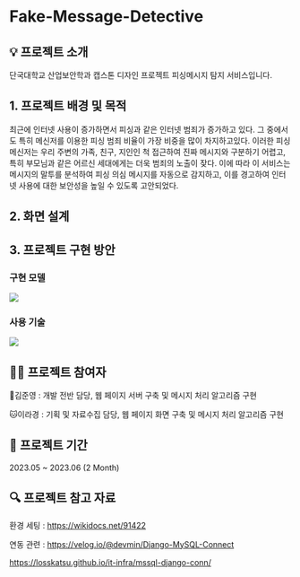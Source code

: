 # Fake-Message-Detective


## 💡 프로젝트 소개

단국대학교 산업보안학과 캡스톤 디자인 프로젝트 피싱메시지 탐지 서비스입니다.


## 1. 프로젝트 배경 및 목적

최근에 인터넷 사용이 증가하면서 피싱과 같은 인터넷 범죄가 증가하고 있다. 그 중에서도 특히 메신저를 이용한 피싱 범죄 비율이 가장 비중을 많이 차지하고있다. 이러한 피싱 메신저는 우리 주변의 가족, 친구, 지인인 척 접근하여 진짜 메시지와 구분하기 어렵고, 특히 부모님과 같은 어르신 세대에게는 더욱 범죄의 노출이 잦다. 이에 따라 이 서비스는 메시지의 말투를 분석하여 피싱 의심 메시지를 자동으로 감지하고, 이를 경고하여 인터넷 사용에 대한 보안성을 높일 수 있도록 고안되었다. 




## 2. 화면 설계




## 3. 프로젝트 구현 방안

### 구현 모델
<img src="https://user-images.githubusercontent.com/40304565/235835177-6fdb325e-471e-4123-b03e-22e34e427541.png" />


### 사용 기술
<img src="https://user-images.githubusercontent.com/40304565/235835340-1a064a03-d590-4da9-9ad9-d449074b58c7.png" />




## 👩‍💻 프로젝트 참여자

🐼김준영 : 개발 전반 담당, 웹 페이지 서버 구축 및 메시지 처리 알고리즘 구현 


🐱이라경 : 기획 및 자료수집 담당, 웹 페이지 화면 구축 및 메시지 처리 알고리즘 구현 




## 📅 프로젝트 기간

2023.05 ~ 2023.06 (2 Month)

## 🔍 프로젝트 참고 자료
환경 세팅 : https://wikidocs.net/91422


연동 관련 : https://velog.io/@devmin/Django-MySQL-Connect


https://losskatsu.github.io/it-infra/mssql-django-conn/
